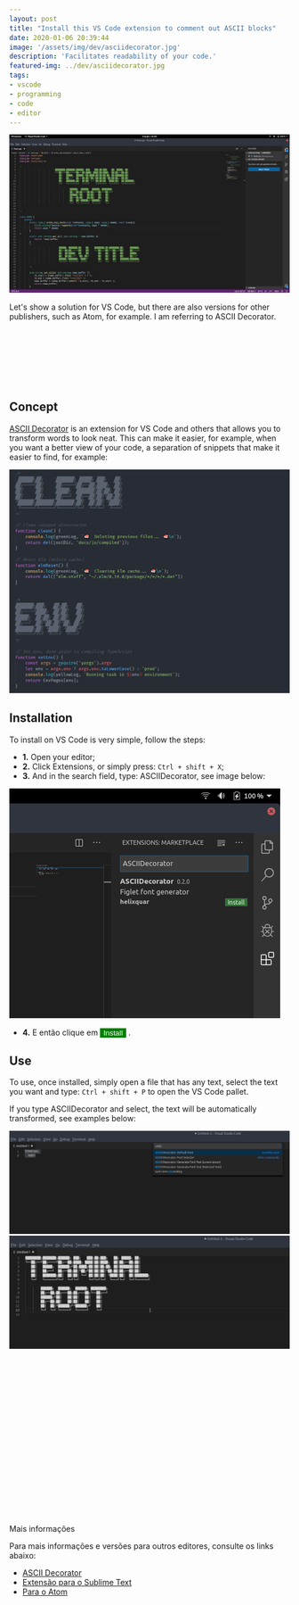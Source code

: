 ```yaml
---
layout: post
title: "Install this VS Code extension to comment out ASCII blocks"
date: 2020-01-06 20:39:44
image: '/assets/img/dev/asciidecorator.jpg'
description: 'Facilitates readability of your code.'
featured-img: ../dev/asciidecorator.jpg
tags:
- vscode
- programming
- code
- editor
---
```


![Install this VS Code extension to comment out ASCII blocks](/assets/img/dev/asciidecorator.jpg "Install this VS Code extension to comment out ASCII blocks")

Let's show a solution for VS Code, but there are also versions for other publishers, such as Atom, for example. I am referring to ASCII Decorator.

<!-- LISTA MIN -->
<script async src="//pagead2.googlesyndication.com/pagead/js/adsbygoogle.js"></script>
<ins class="adsbygoogle"
style="display:inline-block;width:730px;height:95px"
data-ad-client="ca-pub-2838251107855362"
data-ad-slot="5351066970"></ins>
<script>
(adsbygoogle = window.adsbygoogle || []).push({});
</script>

## Concept

[ASCII Decorator](https://marketplace.visualstudio.com/items?itemName=helixquar.asciidecorator) is an extension for VS Code and others that allows you to transform words to look neat. This can make it easier, for example, when you want a better view of your code, a separation of snippets that make it easier to find, for example:

<!-- RETANGULO LARGO -->
<script async src="https://pagead2.googlesyndication.com/pagead/js/adsbygoogle.js"></script>
<!-- Informat -->
<ins class="adsbygoogle"
style="display:block"
data-ad-client="ca-pub-2838251107855362"
data-ad-slot="2327980059"
data-ad-format="auto"
data-full-width-responsive="true"></ins>
<script>
(adsbygoogle = window.adsbygoogle || []).push({});
</script>

![ASCII Decorator](/assets/img/dev/ascii-decorator.png)

## Installation

To install on VS Code is very simple, follow the steps:

- **1.** Open your editor;
- **2.** Click Extensions, or simply press: `Ctrl + shift + X`;
- **3.** And in the search field, type: ASCIIDecorator, see image below:

![ASCII Decorator](/assets/img/dev/ASCIIDecotaror-extension.png)

- **4.** E então clique em <button style="background: green; color: #fff;border:none;">Install</button> .

<!-- RETANGULO LARGO 2 -->
<script async src="//pagead2.googlesyndication.com/pagead/js/adsbygoogle.js"></script>
<ins class="adsbygoogle"
style="display:block; text-align:center;"
data-ad-layout="in-article"
data-ad-format="fluid"
data-ad-client="ca-pub-2838251107855362"
data-ad-slot="8549252987"></ins>
<script>
(adsbygoogle = window.adsbygoogle || []).push({});
</script>

## Use

To use, once installed, simply open a file that has any text, select the text you want and type: `Ctrl + shift + P` to open the VS Code pallet.

If you type ASCIIDecorator and select, the text will be automatically transformed, see examples below:

![Terminal Root 1](/assets/img/dev/tr-ad0.png)
![Terminal Root 2](/assets/img/dev/tr-ad1.png)

<!-- QUADRADO -->
<script async src="//pagead2.googlesyndication.com/pagead/js/adsbygoogle.js"></script>
<ins class="adsbygoogle"
style="display:inline-block;width:336px;height:280px"
data-ad-client="ca-pub-2838251107855362"
data-ad-slot="5351066970"></ins>
<script>
(adsbygoogle = window.adsbygoogle || []).push({});
</script>

Mais informações

Para mais informações e versões para outros editores, consulte os links abaixo:
- [ASCII Decorator](https://marketplace.visualstudio.com/items?itemName=helixquar.asciidecorator)
- [Extensão para o Sublime Text](https://github.com/viisual/ASCII-Decorator)
- [Para o Atom](https://atom.io/packages/figlet)
